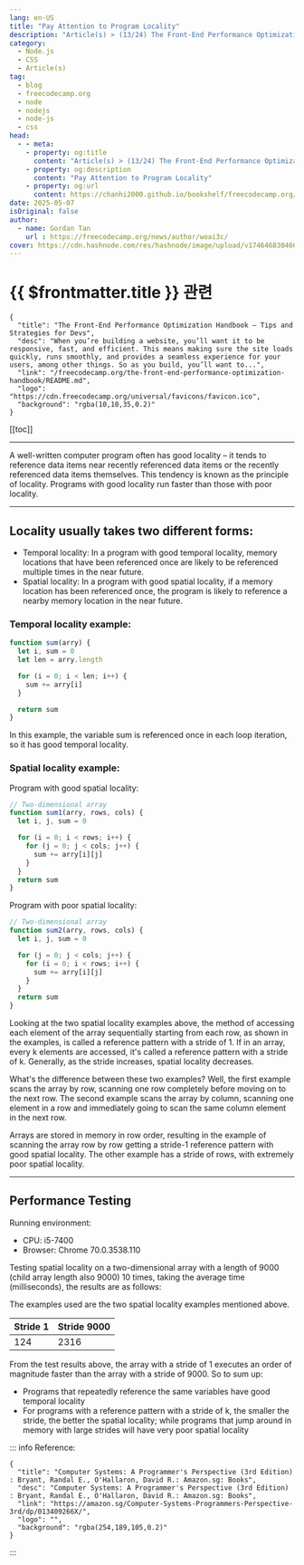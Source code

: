 ```yaml
---
lang: en-US
title: "Pay Attention to Program Locality"
description: "Article(s) > (13/24) The Front-End Performance Optimization Handbook – Tips and Strategies for Devs"
category:
  - Node.js
  - CSS
  - Article(s)
tag:
  - blog
  - freecodecamp.org
  - node
  - nodejs
  - node-js
  - css
head:
  - - meta:
    - property: og:title
      content: "Article(s) > (13/24) The Front-End Performance Optimization Handbook – Tips and Strategies for Devs"
    - property: og:description
      content: "Pay Attention to Program Locality"
    - property: og:url
      content: https://chanhi2000.github.io/bookshelf/freecodecamp.org/the-front-end-performance-optimization-handbook/pay-attention-to-program-locality.html
date: 2025-05-07
isOriginal: false
author:
  - name: Gordan Tan
    url : https://freecodecamp.org/news/author/woai3c/
cover: https://cdn.hashnode.com/res/hashnode/image/upload/v1746468304666/ca24ac6b-1591-4abf-a544-739fbfaecf49.png
---
```


# {{ $frontmatter.title }} 관련

```component VPCard
{
  "title": "The Front-End Performance Optimization Handbook – Tips and Strategies for Devs",
  "desc": "When you’re building a website, you’ll want it to be responsive, fast, and efficient. This means making sure the site loads quickly, runs smoothly, and provides a seamless experience for your users, among other things. So as you build, you’ll want to...",
  "link": "/freecodecamp.org/the-front-end-performance-optimization-handbook/README.md",
  "logo": "https://cdn.freecodecamp.org/universal/favicons/favicon.ico",
  "background": "rgba(10,10,35,0.2)"
}
```

[[toc]]

---

<SiteInfo
  name="The Front-End Performance Optimization Handbook – Tips and Strategies for Devs"
  desc="When you’re building a website, you’ll want it to be responsive, fast, and efficient. This means making sure the site loads quickly, runs smoothly, and provides a seamless experience for your users, among other things. So as you build, you’ll want to..."
  url="https://freecodecamp.org/news/the-front-end-performance-optimization-handbook#heading-pay-attention-to-program-locality"
  logo="https://cdn.freecodecamp.org/universal/favicons/favicon.ico"
  preview="https://cdn.hashnode.com/res/hashnode/image/upload/v1746468304666/ca24ac6b-1591-4abf-a544-739fbfaecf49.png"/>

A well-written computer program often has good locality – it tends to reference data items near recently referenced data items or the recently referenced data items themselves. This tendency is known as the principle of locality. Programs with good locality run faster than those with poor locality.

---

## Locality usually takes two different forms:

- Temporal locality: In a program with good temporal locality, memory locations that have been referenced once are likely to be referenced multiple times in the near future.
- Spatial locality: In a program with good spatial locality, if a memory location has been referenced once, the program is likely to reference a nearby memory location in the near future.

### Temporal locality example:

```js
function sum(arry) {
  let i, sum = 0
  let len = arry.length

  for (i = 0; i < len; i++) {
    sum += arry[i]
  }

  return sum
}
```

In this example, the variable sum is referenced once in each loop iteration, so it has good temporal locality.

### Spatial locality example:

Program with good spatial locality:

```js
// Two-dimensional array 
function sum1(arry, rows, cols) {
  let i, j, sum = 0

  for (i = 0; i < rows; i++) {
    for (j = 0; j < cols; j++) {
      sum += arry[i][j]
    }
  }
  return sum
}
```

Program with poor spatial locality:

```js
// Two-dimensional array 
function sum2(arry, rows, cols) {
  let i, j, sum = 0

  for (j = 0; j < cols; j++) {
    for (i = 0; i < rows; i++) {
      sum += arry[i][j]
    }
  }
  return sum
}
```

Looking at the two spatial locality examples above, the method of accessing each element of the array sequentially starting from each row, as shown in the examples, is called a reference pattern with a stride of 1. If in an array, every k elements are accessed, it's called a reference pattern with a stride of k. Generally, as the stride increases, spatial locality decreases.

What's the difference between these two examples? Well, the first example scans the array by row, scanning one row completely before moving on to the next row. The second example scans the array by column, scanning one element in a row and immediately going to scan the same column element in the next row.

Arrays are stored in memory in row order, resulting in the example of scanning the array row by row getting a stride-1 reference pattern with good spatial locality. The other example has a stride of rows, with extremely poor spatial locality.

---

## Performance Testing

Running environment:

- CPU: i5-7400
- Browser: Chrome 70.0.3538.110

Testing spatial locality on a two-dimensional array with a length of 9000 (child array length also 9000) 10 times, taking the average time (milliseconds), the results are as follows:

The examples used are the two spatial locality examples mentioned above.

| Stride 1 | Stride 9000 |
| --- | --- |
| 124 | 2316 |

From the test results above, the array with a stride of 1 executes an order of magnitude faster than the array with a stride of 9000. So to sum up:

- Programs that repeatedly reference the same variables have good temporal locality
- For programs with a reference pattern with a stride of k, the smaller the stride, the better the spatial locality; while programs that jump around in memory with large strides will have very poor spatial locality

::: info Reference:

```component VPCard
{
  "title": "Computer Systems: A Programmer's Perspective (3rd Edition) : Bryant, Randal E., O'Hallaron, David R.: Amazon.sg: Books",
  "desc": "Computer Systems: A Programmer's Perspective (3rd Edition) : Bryant, Randal E., O'Hallaron, David R.: Amazon.sg: Books",
  "link": "https://amazon.sg/Computer-Systems-Programmers-Perspective-3rd/dp/013409266X/",
  "logo": "",
  "background": "rgba(254,189,105,0.2)"
}
```

:::

